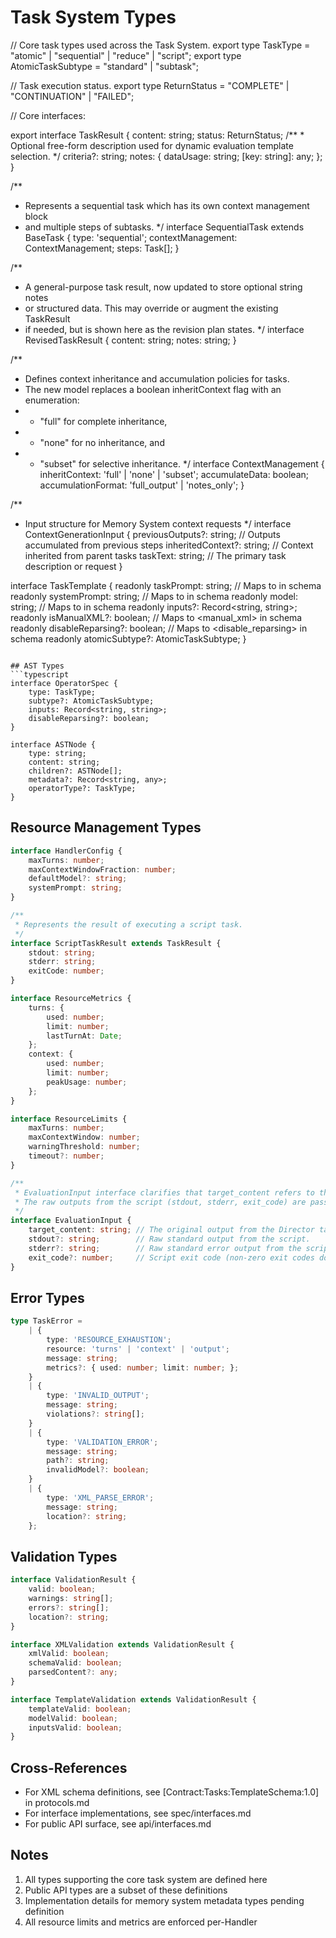 # Task System Types

// Core task types used across the Task System.
export type TaskType = "atomic" | "sequential" | "reduce" | "script";
export type AtomicTaskSubtype = "standard" | "subtask";

// Task execution status.
export type ReturnStatus = "COMPLETE" | "CONTINUATION" | "FAILED";

// Core interfaces:

export interface TaskResult {
    content: string;
    status: ReturnStatus;
    /**
     * Optional free-form description used for dynamic evaluation template selection.
     */
    criteria?: string;
    notes: {
        dataUsage: string;
        [key: string]: any;
    };
}

/**
 * Represents a sequential task which has its own context management block
 * and multiple steps of subtasks.
 */
interface SequentialTask extends BaseTask {
    type: 'sequential';
    contextManagement: ContextManagement;
    steps: Task[];
}

/**
 * A general-purpose task result, now updated to store optional string notes
 * or structured data. This may override or augment the existing TaskResult
 * if needed, but is shown here as the revision plan states.
 */
interface RevisedTaskResult {
    content: string;
    notes: string;
}

/**
 * Defines context inheritance and accumulation policies for tasks.
 * The new model replaces a boolean inheritContext flag with an enumeration:
 *   - "full" for complete inheritance,
 *   - "none" for no inheritance, and
 *   - "subset" for selective inheritance.
 */
interface ContextManagement {
    inheritContext: 'full' | 'none' | 'subset';
    accumulateData: boolean;
    accumulationFormat: 'full_output' | 'notes_only';
}

/**
 * Input structure for Memory System context requests
 */
interface ContextGenerationInput {
    previousOutputs?: string;   // Outputs accumulated from previous steps
    inheritedContext?: string;  // Context inherited from parent tasks
    taskText: string;          // The primary task description or request
}

interface TaskTemplate {
    readonly taskPrompt: string;      // Maps to <instructions> in schema
    readonly systemPrompt: string;    // Maps to <system> in schema
    readonly model: string;           // Maps to <model> in schema
    readonly inputs?: Record<string, string>;
    readonly isManualXML?: boolean;   // Maps to <manual_xml> in schema
    readonly disableReparsing?: boolean; // Maps to <disable_reparsing> in schema
    readonly atomicSubtype?: AtomicTaskSubtype;
}
```

## AST Types
```typescript
interface OperatorSpec {
    type: TaskType;
    subtype?: AtomicTaskSubtype;
    inputs: Record<string, string>;
    disableReparsing?: boolean;
}

interface ASTNode {
    type: string;
    content: string;
    children?: ASTNode[];
    metadata?: Record<string, any>;
    operatorType?: TaskType;
}
```

## Resource Management Types
```typescript
interface HandlerConfig {
    maxTurns: number;
    maxContextWindowFraction: number;
    defaultModel?: string;
    systemPrompt: string;
}

/**
 * Represents the result of executing a script task.
 */
interface ScriptTaskResult extends TaskResult {
    stdout: string;
    stderr: string;
    exitCode: number;
}

interface ResourceMetrics {
    turns: {
        used: number;
        limit: number;
        lastTurnAt: Date;
    };
    context: {
        used: number;
        limit: number;
        peakUsage: number;
    };
}

interface ResourceLimits {
    maxTurns: number;
    maxContextWindow: number;
    warningThreshold: number;
    timeout?: number;
}

/**
 * EvaluationInput interface clarifies that target_content refers to the original output from the Director task.
 * The raw outputs from the script (stdout, stderr, exit_code) are passed directly without preprocessing.
 */
interface EvaluationInput {
    target_content: string; // The original output from the Director task.
    stdout?: string;        // Raw standard output from the script.
    stderr?: string;        // Raw standard error output from the script.
    exit_code?: number;     // Script exit code (non-zero exit codes do not block evaluation but inform decision-making).
}
```


## Error Types
```typescript
type TaskError = 
    | { 
        type: 'RESOURCE_EXHAUSTION';
        resource: 'turns' | 'context' | 'output';
        message: string;
        metrics?: { used: number; limit: number; };
    }
    | { 
        type: 'INVALID_OUTPUT';
        message: string;
        violations?: string[];
    }
    | { 
        type: 'VALIDATION_ERROR';
        message: string;
        path?: string;
        invalidModel?: boolean;
    }
    | { 
        type: 'XML_PARSE_ERROR';
        message: string;
        location?: string;
    };
```

## Validation Types
```typescript
interface ValidationResult {
    valid: boolean;
    warnings: string[];
    errors?: string[];
    location?: string;
}

interface XMLValidation extends ValidationResult {
    xmlValid: boolean;
    schemaValid: boolean;
    parsedContent?: any;
}

interface TemplateValidation extends ValidationResult {
    templateValid: boolean;
    modelValid: boolean;
    inputsValid: boolean;
}
```

## Cross-References
- For XML schema definitions, see [Contract:Tasks:TemplateSchema:1.0] in protocols.md
- For interface implementations, see spec/interfaces.md
- For public API surface, see api/interfaces.md

## Notes
1. All types supporting the core task system are defined here
2. Public API types are a subset of these definitions
3. Implementation details for memory system metadata types pending definition
4. All resource limits and metrics are enforced per-Handler
